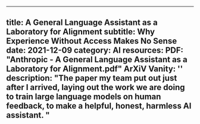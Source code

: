 # 
---
title: A General Language Assistant as a Laboratory for Alignment
subtitle: Why Experience Without Access Makes No Sense
date: 2021-12-09
category: AI
resources:
  PDF: "Anthropic - A General Language Assistant as a Laboratory for Alignment.pdf"
  ArXiV Vanity: ''
description: "The paper my team put out just after I arrived, laying out the work we are doing to train large language models on human feedback, to make a helpful, honest, harmless AI assistant. "
---
